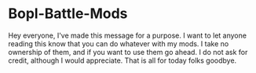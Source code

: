 # Bopl-Battle-Mods
Hey everyone, I've made this message for a purpose. I want to let anyone reading this know that you can do whatever with my mods. I take no ownership of them, and if you want to use them go ahead. I do not ask for credit, although I would appreciate. That is all for today folks goodbye.

